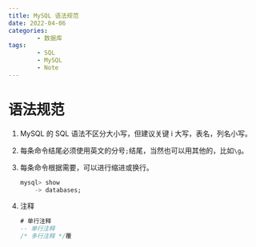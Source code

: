 ```yaml
---
title: MySQL 语法规范
date: 2022-04-06
categories:
        - 数据库
tags:
        - SQL
        - MySQL
        - Note
---
```


# 语法规范

1. MySQL 的 SQL 语法不区分大小写，但建议关键 i 大写，表名，列名小写。

2. 每条命令结尾必须使用英文的分号`;`结尾，当然也可以用其他的，比如`\g`。

3. 每条命令根据需要，可以进行缩进或换行。

      ```sql
      mysql> show
          -> databases;
      ```

4. 注释

      ```sql
      # 单行注释
      -- 单行注释
      /* 多行注释 */覆
      ```
